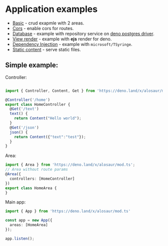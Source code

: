 # Application examples

- [Basic](/examples/basic) - crud exapmle with 2 areas.
- [Cors](/examples/cors) - enable cors for routes.
- [Database](/examples/db) - example with repository service on [deno postgres driver](https://deno.land/x/postgres/mod.ts).
- [View render](/examples/dejs) - example with **ejs** render for deno.
- [Dependency Injection](/examples/di) - example with `microsoft/TSyringe`.
- [Static content](/examples/static) - serve static files.


## Simple example:

Controller:
```typescript

import { Controller, Content, Get } from 'https://deno.land/x/alosaur/mod.ts';

@Controller('/home')
export class HomeController {
  @Get('/text')
  text() {
    return Content("Hello world");
  }
  @Get('/json')
  json() {
    return Content({"text":"test"});
  }
}
```

Area:
```ts
import { Area } from 'https://deno.land/x/alosaur/mod.ts';
// Area without route params
@Area({
  controllers: [HomeController]
})
export class HomeArea {
}

```


Main app:
```ts
import { App } from 'https://deno.land/x/alosaur/mod.ts'

const app = new App({
  areas: [HomeArea]
});

app.listen();

```